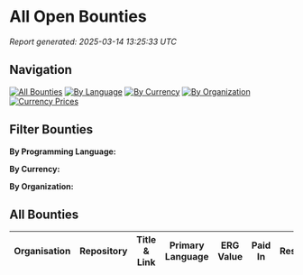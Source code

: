 # All Open Bounties

*Report generated: 2025-03-14 13:25:33 UTC*

## Navigation

[![All Bounties](https://img.shields.io/badge/All_Bounties-0-blue)](all.md) [![By Language](https://img.shields.io/badge/By_Language-0-green)](by_language/) [![By Currency](https://img.shields.io/badge/By_Currency-0-yellow)](by_currency/) [![By Organization](https://img.shields.io/badge/By_Organization-0-orange)](by_org/) [![Currency Prices](https://img.shields.io/badge/Currency_Prices-5-purple)](currency_prices.md)

## Filter Bounties

**By Programming Language:** 

**By Currency:** 

**By Organization:** 

## All Bounties

|Organisation|Repository|Title & Link|Primary Language|ERG Value|Paid In|Reserve|
|---|---|---|---|---|---|---|
